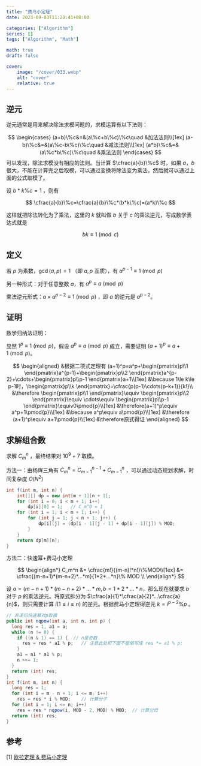 ```yaml
---
title: "费马小定理"
date: 2023-09-03T11:20:41+08:00

categories: ["Algorithm"]
series: []
tags: ["Algorithm", "Math"]

math: true
draft: false

cover:
    image: "/cover/033.webp"
    alt: "cover"
    relative: true
---
```


## 逆元

逆元通常是用来解决除法求模问题的，求模运算有以下法则：

$$
\begin{cases}
(a+b)\%c&=&(a\%c+b\%c)\%c\quad &加法法则\\[1ex]
(a-b)\%c&=&(a\%c-b\%c)\%c\quad &减法法则\\[1ex]
(a*b)\%c&=&(a\%c*b\%c)\%c\quad &乘法法则
\end{cases}
$$
可以发现，除法求模没有相应的法则。当计算 $\cfrac{a}{b}\%c$ 时，如果 $a$，$b$ 很大，不能在计算完之后取模，可以通过变换将除法变为乘法，然后就可以通过上面的公式取模了。

设 $b*k\%c=1$ ，则有


$$
\cfrac{a}{b}\%c=\cfrac{a}{b}\%c*(b*k\%c)=(a*k)\%c
$$


这样就把除法转化为了乘法，这里的 $k$ 就叫做 $b$ 关于 $c$ 的乘法逆元，写成数学表达式就是

$$
bk\equiv1\pmod c
$$

## 定义

若 $p$ 为素数，$\gcd (a,p)=1$ （即 $a,p$ 互质），有 $a^{p-1}\equiv1\pmod{p}$  

另一种形式：对于任意整数 $a$，有 $a^p\equiv a\pmod{p}$ 

乘法逆元形式：$a×a^{p-2}\equiv1\pmod p$ ，即 $a$ 的逆元是 $a^{p-2}$。

## 证明

数学归纳法证明：

显然 $1^p\equiv 1\pmod{p}$，假设 $a^p\equiv a\pmod{p}$ 成立，需要证明 $(a+1)^p\equiv a+1\pmod{p}$。

$$
\begin{aligned}
&根据二项式定理有
(a+1)^p=a^p+\begin{pmatrix}p\\1 \end{pmatrix}a^{p-1}+\begin{pmatrix}p\\2 \end{pmatrix}a^{p-2}+\cdots+\begin{pmatrix}p\\p-1 \end{pmatrix}a+1\\[1ex]
&\because 1\le k\le p-1时，\begin{pmatrix}p\\k \end{pmatrix}=\cfrac{p(p-1)\cdots(p-k+1)}{k!}\\
&\therefore \begin{pmatrix}p\\1 \end{pmatrix}\equiv \begin{pmatrix}p\\2 \end{pmatrix}\equiv \cdots\equiv \begin{pmatrix}p\\p-1 \end{pmatrix}\equiv0\pmod{p}\\[1ex]
&\therefore(a+1)^p\equiv a^p+1\pmod{p}\\[1ex]
&\because a^p\equiv a\pmod{p}\\[1ex]
&\therefore (a+1)^p\equiv a+1\pmod{p}\\[1ex]
&\therefore原式得证
\end{aligned}
$$
## 求解组合数

求解 $C_m^n$ ，最终结果对 $10^9+7$ 取模。

方法一：由杨辉三角有 $C_m^n = C_{m-1}^{n-1} + C_{m-1}^{n}$ ，可以通过动态规划求解，时间复杂度 $O(N^2)$ 

```java
int f(int m, int n) {
    int[][] dp = new int[m + 1][n + 1];	
    for (int i = 0; i < m + 1; i++)
        dp[i][0] = 1;   // C_m^0 = 1
    for (int i = 1; i < m + 1; i++) {
        for (int j = 1; j < n + 1; j++) {
            dp[i][j] = (dp[i - 1][j - 1] + dp[i - 1][j]) % MOD;
        }
    }
    return dp[m][n];
}
```

方法二：快速幂+费马小定理

$$
\begin{align*}
C_m^n &= \cfrac{m!}{(m-n)!*n!}\%MOD\\[1ex]
&= \cfrac{(m-n+1)*(m-n+2)*...*m}{1*2*...*n}\% MOD \\ 
\end{align*}
$$

设 $a=(m-n+1)*(m-n+2)*\ldots *m,b=1*2*\ldots *n$，那么现在就要求 $b$ 对于 $p$ 的乘法逆元。将原式拆分为 $\cfrac{a}{1}*\cfrac{a}{2}*...\cfrac{a}{n}$，则只需要计算 $i(1\le i\le n)$ 的逆元。根据费马小定理得逆元 $k = i^{p-2} \%p$ 。

```java
// 非递归快速幂对p取模
public int nqpow(int a, int n, int p) {
  long res = 1, a1 = a;
  while (n != 0) {
    if ((n & 1) == 1) {  // n是奇数
      res = res * a1 % p;	// 注意此处和下面不能缩写成 res *= a1 % p;
    }
    a1 = a1 * a1 % p;
    n >>= 1;
  }
  return (int) res;
}
int f(int m, int n) {
  long res = 1;
  for (int i = m - n + 1; i <= m; i++)
    res = res * i % MOD;    // 计算分子
  for (int i = 1; i <= n; i++)
    res = res * nqpow(i, MOD - 2, MOD) % MOD;  // 计算分母
  return (int) res;
}
```

## 参考

[1] [欧拉定理 & 费马小定理](https://oi-wiki.org/math/number-theory/fermat/#%E8%B4%B9%E9%A9%AC%E5%B0%8F%E5%AE%9A%E7%90%86) 
